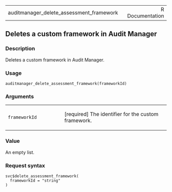 <table style="width: 100%;">
<tbody>
<tr class="odd">
<td>auditmanager_delete_assessment_framework</td>
<td style="text-align: right;">R Documentation</td>
</tr>
</tbody>
</table>

## Deletes a custom framework in Audit Manager

### Description

Deletes a custom framework in Audit Manager.

### Usage

    auditmanager_delete_assessment_framework(frameworkId)

### Arguments

<table>
<colgroup>
<col style="width: 35%" />
<col style="width: 65%" />
</colgroup>
<tbody>
<tr class="odd">
<td><code
id="auditmanager_delete_assessment_framework_:_frameworkId">frameworkId</code></td>
<td><p>[required] The identifier for the custom framework.</p></td>
</tr>
</tbody>
</table>

### Value

An empty list.

### Request syntax

    svc$delete_assessment_framework(
      frameworkId = "string"
    )
